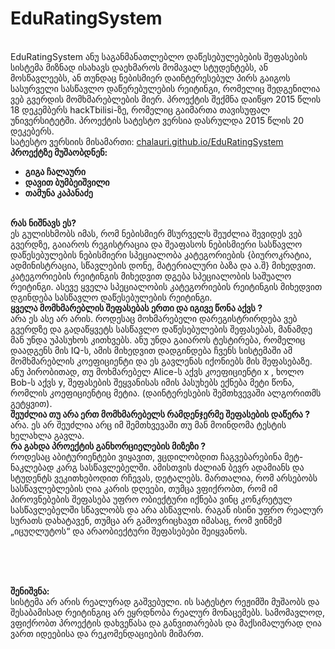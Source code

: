 # EduRatingSystem
<br/>
EduRatingSystem ანუ საგანმანათლებლო დაწესებულებების შეფასების სისტემა მიზნად ისახავს დაეხმაროს მომავალ სტუდენტებს, ან მოსწავლეებს, ან თუნდაც ნებისმიერ დაინტერესებულ პირს გაიგოს სასურველი სასწავლო დაწერებულების რეიტინგი, რომელიც შედგენილია ვებ გვერდის მომხმარებლების მიერ. პროექტის შექმნა დაიწყო 2015 წლის 18 დეკემბერს hackTbilisi-ზე, რომელიც გაიმართა თავისუფალ უნივერსიტეტში. პროექტის სატესტო ვერსია დასრულდა 2015 წლის 20 დეკებერს.
<br/>
სატესტო ვერსიის მისამართი: <a href=http://chalauri.github.io/EduRatingSystem>chalauri.github.io/EduRatingSystem</a>
<br/>
<b>პროექტზე მუშაობდნენ:</b><br/>
<ul>
	<li><b>გიგა ჩალაური</b></li>
	<li><b>დავით ბუმბეიშვილი</b></li>
	<li><b>თამუნა კაპანაძე</b></li>
</ul>
<br/>
<b>რას ნიშნავს ეს?</b><br/>
ეს გულისხმობს იმას, რომ ნებისმიერ მსურველს შეუძლია შევიდეს ვებ გვერდზე, გაიაროს რეგისტრაცია და  შეაფასოს ნებისმიერი სასწავლო დაწესებულების ნებისმიერი სპეციალობა კატეგორიების {ბიუროკრატია, ადმინისტრაცია, სწავლების დონე, მატერიალური ბაზა და ა.შ} მიხედვით. კატეგორიების რეიტინგის მიხედვით დგება სპეციალობის საშუალო რეიტინგი. ასევე ყველა სპეციალობის კატეგორიების რეიტინგის მიხედვით დგინდება სასწავლო დაწესებულების რეიტინგი.
<br/>
<b>ყველა მომხმარებლის შეფასებას ერთი და იგივე წონა აქვს ? </b><br/>
არა ეს ასე არ არის. როდესაც მოხმარებელი დარეგისტრირდება ვებ გვერდზე და გადაწყვეტს სასწავლო დაწესებულების შეფასებას, მანამდე მან უნდა უპასუხოს კითხვებს. ანუ უნდა გაიაროს ტესტირება, რომელიც დაადგენს მის IQ-ს, ამის მიხედვით დადგინდება ჩვენს სისტემაში ამ მომხმარებლის კოეფიციენტი და ეს გავლენას იქონიებს მის შეფასებაზე. ანუ პირობითად, თუ მოხმარებელ Alice-ს აქვს კოეფიციენტი x , ხოლო Bob-ს აქვს y, შეფასების შეყვანისას იმის პასუხებს ექნება მეტი წონა, რომლის კოეფიციენტიც მეტია. (დაინტერესების შემთხვევაში ალგორითმს გეტყვით).
<br/>
<b>შეუძლია თუ არა ერთ მომხმარებელს რამდენჯერმე შეფასების დაწერა ? </b><br/>
არა. ეს არ შეუძლია არც იმ შემთხვევაში თუ მან მოინდომა  ტესტის ხელახლა გავლა.
<br/>
<b>რა გახდა პროექტის განხორციელების მიზეზი ? </b><br/>
როდესაც აბიტურიენტები ვიყავით, ვცდილობდით ჩაგვებარებინა მეტ-ნაკლებად კარგ სასწავლებელში. ამისთვის ძალიან ბევრ ადამიანს და სტუდენტს ვეკითხებოდით რჩევას, დეტალებს. მართალია, რომ არსებობს სასწავლებლების ღია კარის დღეები, თუმცა ვფიქრობთ, რომ იმ პიროვნებების შეფასება უფრო ობიექტური იქნება ვინც კონკრეტულ სასწავლებელში სწავლობს და არა ასწავლის. რაგან ისინი უფრო რეალურ სურათს დახატავენ, თუმცა  არ გამოვრიცხავთ იმასაც, რომ ვინმემ „იცუღლუტოს“ და არაობიექტური შეფასებები შეიყვანოს.

<br/><br/><br/>

<b>შენიშვნა:</b><br/>
სისტემა არ არის რეალურად გაშვებული. ის სატესტო რეჟიმში მუშაობს და შესაბამისად რეიტინგიც არ ეყრდნობა რეალურ მონაცემებს. სამომავლოდ, ვფიქრობთ პროექტის დახვეწასა და განვითარებას და მაქსიმალურად ღია ვართ იდეებისა და რეკომენდაციების მიმართ.
